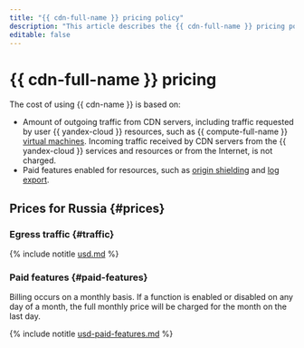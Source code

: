 ```yaml
---
title: "{{ cdn-full-name }} pricing policy"
description: "This article describes the {{ cdn-full-name }} pricing policy."
editable: false
---
```


# {{ cdn-full-name }} pricing



The cost of using {{ cdn-name }} is based on:
* Amount of outgoing traffic from CDN servers, including traffic requested by user {{ yandex-cloud }} resources, such as {{ compute-full-name }} [virtual machines](../compute/concepts/vm.md). Incoming traffic received by CDN servers from the {{ yandex-cloud }} services and resources or from the Internet, is not charged.
* Paid features enabled for resources, such as [origin shielding](concepts/origins-shielding.md) and [log export](concepts/logs.md).

## Prices for Russia {#prices}


### Egress traffic {#traffic}



{% include notitle [usd.md](../_pricing/cdn/usd.md) %}


### Paid features {#paid-features}

Billing occurs on a monthly basis. If a function is enabled or disabled on any day of a month, the full monthly price will be charged for the month on the last day.



{% include notitle [usd-paid-features.md](../_pricing/cdn/usd-paid-features.md) %}

